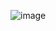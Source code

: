 ![image](https://github.com/Leenovations/ETC/assets/142461691/1e18b871-7216-48f7-b28a-3dc92a059df1)
